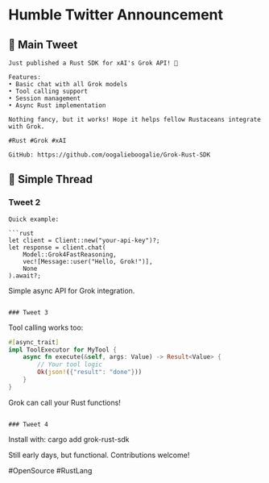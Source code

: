 # Humble Twitter Announcement

## 🚀 Main Tweet
```
Just published a Rust SDK for xAI's Grok API! 🦀

Features:
• Basic chat with all Grok models
• Tool calling support
• Session management
• Async Rust implementation

Nothing fancy, but it works! Hope it helps fellow Rustaceans integrate with Grok.

#Rust #Grok #xAI

GitHub: https://github.com/oogalieboogalie/Grok-Rust-SDK
```

## 🧵 Simple Thread

### Tweet 2
```
Quick example:

```rust
let client = Client::new("your-api-key")?;
let response = client.chat(
    Model::Grok4FastReasoning,
    vec![Message::user("Hello, Grok!")],
    None
).await?;
```

Simple async API for Grok integration.
```

### Tweet 3
```
Tool calling works too:

```rust
#[async_trait]
impl ToolExecutor for MyTool {
    async fn execute(&self, args: Value) -> Result<Value> {
        // Your tool logic
        Ok(json!({"result": "done"}))
    }
}
```

Grok can call your Rust functions!
```

### Tweet 4
```
Install with: cargo add grok-rust-sdk

Still early days, but functional. Contributions welcome!

#OpenSource #RustLang
```
